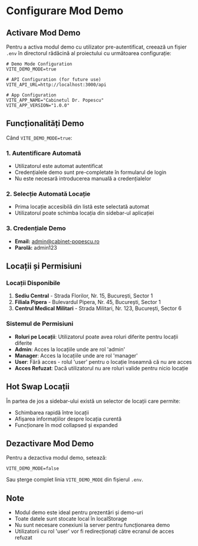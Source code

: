 # Configurare Mod Demo

## Activare Mod Demo

Pentru a activa modul demo cu utilizator pre-autentificat, creează un fișier `.env` în directorul rădăcină al proiectului cu următoarea configurație:

```env
# Demo Mode Configuration
VITE_DEMO_MODE=true

# API Configuration (for future use)
VITE_API_URL=http://localhost:3000/api

# App Configuration
VITE_APP_NAME="Cabinetul Dr. Popescu"
VITE_APP_VERSION="1.0.0"
```

## Funcționalități Demo

Când `VITE_DEMO_MODE=true`:

### 1. Autentificare Automată
- Utilizatorul este automat autentificat
- Credențialele demo sunt pre-completate în formularul de login
- Nu este necesară introducerea manuală a credențialelor

### 2. Selecție Automată Locație
- Prima locație accesibilă din listă este selectată automat
- Utilizatorul poate schimba locația din sidebar-ul aplicației

### 3. Credențiale Demo
- **Email:** admin@cabinet-popescu.ro
- **Parolă:** admin123

## Locații și Permisiuni

### Locații Disponibile
1. **Sediu Central** - Strada Florilor, Nr. 15, București, Sector 1
2. **Filiala Pipera** - Bulevardul Pipera, Nr. 45, București, Sector 1
3. **Centrul Medical Militari** - Strada Militari, Nr. 123, București, Sector 6

### Sistemul de Permisiuni
- **Roluri pe Locații**: Utilizatorul poate avea roluri diferite pentru locații diferite
- **Admin**: Acces la locațiile unde are rol 'admin'
- **Manager**: Acces la locațiile unde are rol 'manager'
- **User**: Fără acces - rolul 'user' pentru o locație înseamnă că nu are acces
- **Acces Refuzat**: Dacă utilizatorul nu are roluri valide pentru nicio locație

## Hot Swap Locații

În partea de jos a sidebar-ului există un selector de locații care permite:
- Schimbarea rapidă între locații
- Afișarea informațiilor despre locația curentă
- Funcționare în mod collapsed și expanded

## Dezactivare Mod Demo

Pentru a dezactiva modul demo, setează:
```env
VITE_DEMO_MODE=false
```

Sau șterge complet linia `VITE_DEMO_MODE` din fișierul `.env`.

## Note

- Modul demo este ideal pentru prezentări și demo-uri
- Toate datele sunt stocate local în localStorage
- Nu sunt necesare conexiuni la server pentru funcționarea demo
- Utilizatorii cu rol 'user' vor fi redirecționați către ecranul de acces refuzat
